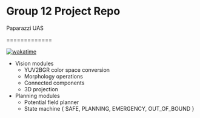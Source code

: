 # Group 12 Project Repo

Paparazzi UAS

=============

[![wakatime](https://wakatime.com/badge/user/c52134f7-9f96-4989-9e12-46bd2ee27bd9/project/1b6ca506-98c0-460c-9e9e-3a5e75d80a68.svg)](https://wakatime.com/badge/user/c52134f7-9f96-4989-9e12-46bd2ee27bd9/project/1b6ca506-98c0-460c-9e9e-3a5e75d80a68)


- Vision modules
  - YUV2BGR color space conversion
  - Morphology operations
  - Connected components
  - 3D projection
- Planning modules
  - Potential field planner
  - State machine { SAFE, PLANNING, EMERGENCY, OUT_OF_BOUND }
